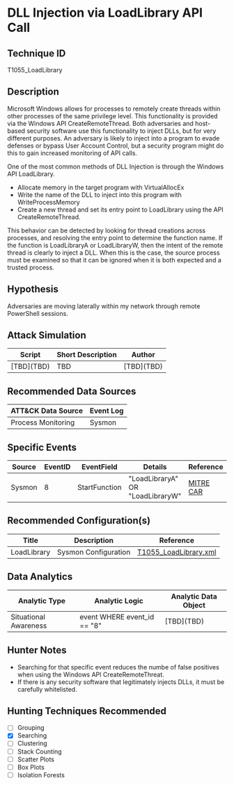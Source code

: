 # DLL Injection via LoadLibrary API Call
## Technique ID
T1055\_LoadLibrary


## Description
Microsoft Windows allows for processes to remotely create threads within other processes of the same privilege level. This functionality is provided via the Windows API CreateRemoteThread. Both adversaries and host-based security software use this functionality to inject DLLs, but for very different purposes. An adversary is likely to inject into a program to evade defenses or bypass User Account Control, but a security program might do this to gain increased monitoring of API calls. 

One of the most common methods of DLL Injection is through the Windows API LoadLibrary.
* Allocate memory in the target program with VirtualAllocEx
* Write the name of the DLL to inject into this program with WriteProcessMemory
* Create a new thread and set its entry point to LoadLibrary using the API CreateRemoteThread.

This behavior can be detected by looking for thread creations across processes, and resolving the entry point to determine the function name. If the function is LoadLibraryA or LoadLibraryW, then the intent of the remote thread is clearly to inject a DLL. When this is the case, the source process must be examined so that it can be ignored when it is both expected and a trusted process.


## Hypothesis
Adversaries are moving laterally within my network through remote PowerShell sessions. 

## Attack Simulation

| Script  | Short Description | Author | 
|---------|---------|---------|
| \[TBD\](TBD)| TBD | \[TBD\](TBD) |



## Recommended Data Sources

| ATT&CK Data Source | Event Log |
|---------|---------|
|Process Monitoring| Sysmon|




## Specific Events

| Source | EventID | EventField | Details | Reference | 
|--------|---------|-------|---------|-----------| 
| Sysmon | 8 | StartFunction | "LoadLibraryA" OR "LoadLibraryW" | [MITRE CAR](https://car.mitre.org/wiki/CAR-2013-10-002) |


## Recommended Configuration(s)
| Title | Description | Reference|
|---------|---------|---------|
| LoadLibrary | Sysmon Configuration |[T1055\_LoadLibrary.xml](https://github.com/Cyb3rWard0g/ThreatHunter-Playbook/blob/master/attack_matrix/windows/sysmon_configs/T1055_LoadLibrary.xml)



## Data Analytics 

| Analytic Type  | Analytic Logic | Analytic Data Object |
|--------|---------|---------|
| Situational Awareness | event WHERE event_id == "8"   | [TBD]\(TBD)| 


## Hunter Notes
* Searching for that specific event reduces the numbe of false positives when using the Windows API CreateRemoteThreat.
* If there is any security software that legitimately injects DLLs, it must be carefully whitelisted.


## Hunting Techniques Recommended

- [ ] Grouping
- [x] Searching
- [ ] Clustering
- [ ] Stack Counting
- [ ] Scatter Plots
- [ ] Box Plots
- [ ] Isolation Forests
